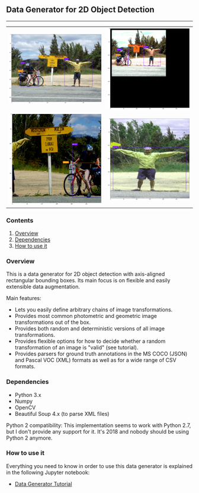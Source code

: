 ## Data Generator for 2D Object Detection
---

| | |
|---|---|
| ![img01](examples/image01_original.png) | ![img01](examples/image01_processed01.png) |
| ![img01](examples/image01_processed02.png) | ![img01](examples/image01_processed03.png) |

### Contents

1. [Overview](#overview)
2. [Dependencies](#dependencies)
3. [How to use it](#how-to-use-it)

### Overview

This is a data generator for 2D object detection with axis-aligned rectangular bounding boxes. Its main focus is on flexible and easily extensible data augmentation.

Main features:
* Lets you easily define arbitrary chains of image transformations.
* Provides most common photometric and geometric image transformations out of the box.
* Provides both random and deterministic versions of all image transformations.
* Provides flexible options for how to decide whether a random transformation of an image is "valid" (see tutorial).
* Provides parsers for ground truth annotations in the MS COCO (JSON) and Pascal VOC (XML) formats as well as for a wide range of CSV formats.

### Dependencies

* Python 3.x
* Numpy
* OpenCV
* Beautiful Soup 4.x (to parse XML files)

Python 2 compatibility: This implementation seems to work with Python 2.7, but I don't provide any support for it. It's 2018 and nobody should be using Python 2 anymore.

### How to use it

Everything you need to know in order to use this data generator is explained in the following Jupyter notebook:

* [Data Generator Tutorial](data_generator_tutorial.ipynb)
